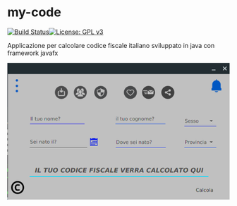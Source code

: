 # my-code
[![Build Status](https://travis-ci.org/vincenzopalazzo/my-code.svg?branch=master)](https://travis-ci.org/vincenzopalazzo/my-code)[![License: GPL v3](https://img.shields.io/badge/License-GPL%20v3-blue.svg)](https://www.gnu.org/licenses/gpl-3.0)

Applicazione per calcolare codice fiscale italiano sviluppato in java con framework javafx

![screenshot](https://github.com/vincenzopalazzo/my-code/blob/master/screenshot/Selection_017.png)
